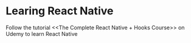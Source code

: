 # Learing React Native
Follow the tutorial <<The Complete React Native + Hooks Course>> on Udemy to learn React Native
